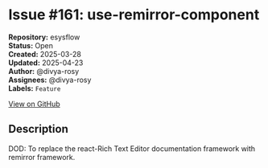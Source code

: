 # Issue #161: use-remirror-component

**Repository:** esysflow  
**Status:** Open  
**Created:** 2025-03-28  
**Updated:** 2025-04-23  
**Author:** @divya-rosy  
**Assignees:** @divya-rosy  
**Labels:** `Feature`  

[View on GitHub](https://github.com/Simtestlab/esysflow/issues/161)

## Description

DOD: To replace the react-Rich Text Editor documentation framework with remirror framework.